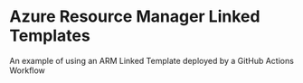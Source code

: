 # Azure Resource Manager Linked Templates
An example of using an ARM Linked Template deployed by a GitHub Actions Workflow
